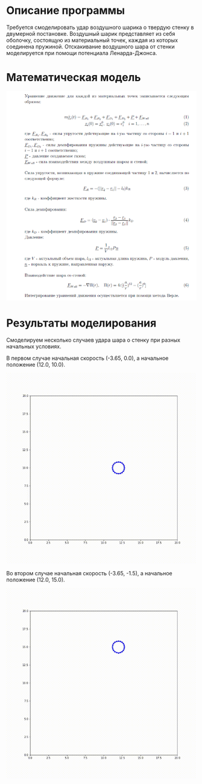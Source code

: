 # Описание программы

Требуется смоделировать удар воздушного шарика о твердую стенку в двумерной постановке. Воздушный шарик представляет из себя оболочку, состоящую из материальный точек, каждая из которых соединена пружиной. Отскакивание воздушного шара от стенки моделируется при помощи потенциала Ленарда-Джонса. 

# Математическая модель

![](https://github.com/DmitryPashkovsky/balloon_modeling_2D/blob/main/theory_1.png)


# Результаты моделирования
Смоделируем несколько случаев удара шара о стенку при разных начальных условиях.

В первом случае начальная скорость (-3.65, 0.0), а начальное положение (12.0, 10.0).

![](https://github.com/DmitryPashkovsky/balloon_modeling_2D/blob/main/experiment_1.gif)

Во втором случае начальная скорость (-3.65, -1.5), а начальное положение (12.0, 15.0).

![](https://github.com/DmitryPashkovsky/balloon_modeling_2D/blob/main/experiment_2.gif)

